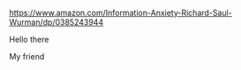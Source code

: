 https://www.amazon.com/Information-Anxiety-Richard-Saul-Wurman/dp/0385243944 

Hello there

My friend

